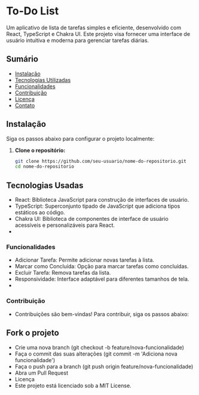 # To-Do List

Um aplicativo de lista de tarefas simples e eficiente, desenvolvido com React, TypeScript e Chakra UI. Este projeto visa fornecer uma interface de usuário intuitiva e moderna para gerenciar tarefas diárias.

## Sumário

- [Instalação](#instalação)
- [Tecnologias Utilizadas](#tecnologias-utilizadas)
- [Funcionalidades](#funcionalidades)
- [Contribuição](#contribuição)
- [Licença](#licença)
- [Contato](#contato)

## Instalação

Siga os passos abaixo para configurar o projeto localmente:

1. **Clone o repositório:**

   ```bash
   git clone https://github.com/seu-usuario/nome-do-repositorio.git
   cd nome-do-repositorio
   
## Tecnologias Usadas

- React: Biblioteca JavaScript para construção de interfaces de usuário.
- TypeScript: Superconjunto tipado de JavaScript que adiciona tipos estáticos ao código.
- Chakra UI: Biblioteca de componentes de interface de usuário acessíveis e personalizáveis para React.
- 
###  Funcionalidades
- Adicionar Tarefa: Permite adicionar novas tarefas à lista.
- Marcar como Concluída: Opção para marcar tarefas como concluídas.
- Excluir Tarefa: Remova tarefas da lista.
- Responsividade: Interface adaptável para diferentes tamanhos de tela.
- 
###  Contribuição
- Contribuições são bem-vindas! Para contribuir, siga os passos abaixo:

## Fork o projeto
- Crie uma nova branch (git checkout -b feature/nova-funcionalidade)
- Faça o commit das suas alterações (git commit -m 'Adiciona nova funcionalidade')
- Faça o push para a branch (git push origin feature/nova-funcionalidade)
- Abra um Pull Request
- Licença
- Este projeto está licenciado sob a MIT License.

